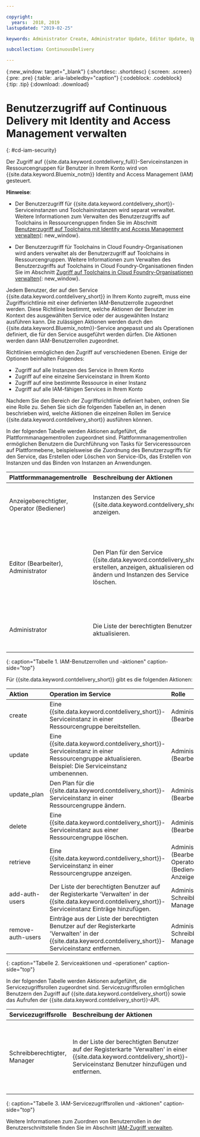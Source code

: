 ```yaml
---

copyright:
  years:  2018, 2019
lastupdated: "2019-02-25"

keywords: Administrator Create, Administrator Update, Editor Update, Update

subcollection: ContinuousDelivery

---
```


{:new_window: target="_blank"}
{:shortdesc: .shortdesc}
{:screen: .screen}
{:pre: .pre}
{:table: .aria-labeledby="caption"}
{:codeblock: .codeblock}
{:tip: .tip}
{:download: .download}


# Benutzerzugriff auf Continuous Delivery mit Identity and Access Management verwalten
{: #cd-iam-security}

Der Zugriff auf {{site.data.keyword.contdelivery_full}}-Serviceinstanzen in Ressourcengruppen für Benutzer in Ihrem Konto wird von {{site.data.keyword.Bluemix_notm}} Identity and Access Management (IAM) gesteuert. 

**Hinweise**: 

* Der Benutzerzugriff für {{site.data.keyword.contdelivery_short}}-Serviceinstanzen und Toolchaininstanzen wird separat verwaltet. Weitere Informationen zum Verwalten des Benutzerzugriffs auf Toolchains in Ressourcengruppen finden Sie im Abschnitt [Benutzerzugriff auf Toolchains mit Identity and Access Management verwalten](/docs/services/ContinuousDelivery?topic=ContinuousDelivery-toolchains-iam-security){: new_window}.

* Der Benutzerzugriff für Toolchains in Cloud Foundry-Organisationen wird anders verwaltet als der Benutzerzugriff auf Toolchains in Ressourcengruppen. Weitere Informationen zum Verwalten des Benutzerzugriffs auf Toolchains in Cloud Foundry-Organisationen finden Sie im Abschnitt [Zugriff auf Toolchains in Cloud Foundry-Organisationen verwalten](/docs/services/ContinuousDelivery?topic=ContinuousDelivery-toolchains-using#managing_access_orgs){: new_window}.

Jedem Benutzer, der auf den Service {{site.data.keyword.contdelivery_short}} in Ihrem Konto zugreift, muss eine Zugriffsrichtlinie mit einer definierten IAM-Benutzerrolle zugeordnet werden. Diese Richtlinie bestimmt, welche Aktionen der Benutzer im Kontext des ausgewählten Service oder der ausgewählten Instanz ausführen kann. Die zulässigen Aktionen werden durch den {{site.data.keyword.Bluemix_notm}}-Service angepasst und als Operationen definiert, die für den Service ausgeführt werden dürfen. Die Aktionen werden dann IAM-Benutzerrollen zugeordnet.

Richtlinien ermöglichen den Zugriff auf verschiedenen Ebenen. Einige der Optionen beinhalten Folgendes: 

* Zugriff auf alle Instanzen des Service in Ihrem Konto
* Zugriff auf eine einzelne Serviceinstanz in Ihrem Konto
* Zugriff auf eine bestimmte Ressource in einer Instanz
* Zugriff auf alle IAM-fähigen Services in Ihrem Konto

Nachdem Sie den Bereich der Zugriffsrichtlinie definiert haben, ordnen Sie eine Rolle zu. Sehen Sie sich die folgenden Tabellen an, in denen beschrieben wird, welche Aktionen die einzelnen Rollen im Service {{site.data.keyword.contdelivery_short}} ausführen können.

In der folgenden Tabelle werden Aktionen aufgeführt, die Plattformmanagementrollen zugeordnet sind. Plattformmanagementrollen ermöglichen Benutzern die Durchführung von Tasks für Serviceressourcen auf Plattformebene, beispielsweise die Zuordnung des Benutzerzugriffs für den Service, das Erstellen oder Löschen von Service-IDs, das Erstellen von Instanzen und das Binden von Instanzen an Anwendungen.

| Plattformmanagementrolle | Beschreibung der Aktionen | Beispielaktionen|
|:-----------------|:-----------------|:-----------------|
| Anzeigeberechtigter, Operator (Bediener) | Instanzen des Service {{site.data.keyword.contdelivery_short}} anzeigen. | <ul><li>Anklicken einer {{site.data.keyword.contdelivery_short}}-Serviceinstanz, um das entsprechende Dashboard zu öffnen.</li></ul>|
| Editor (Bearbeiter), Administrator | Den Plan für den Service {{site.data.keyword.contdelivery_short}} erstellen, anzeigen, aktualisieren oder ändern und Instanzen des Service löschen. |<ul><li>Bereitstellen einer Instanz von {{site.data.keyword.contdelivery_short}} in einer Ressourcengruppe.</li><li>Löschen einer Instanz von {{site.data.keyword.contdelivery_short}} aus einer Ressourcengruppe.</li><li>Ändern eines {{site.data.keyword.contdelivery_short}}-Instanzenplans von Lite in Professional.</li></ul> |
| Administrator | Die Liste der berechtigten Benutzer aktualisieren.| <ul><li>Hinzufügen eines Benutzers zur Liste der berechtigten Benutzer.</li><li>Entfernen eines Benutzers aus der Liste der berechtigten Benutzer.</li></ul> |
{: caption="Tabelle 1. IAM-Benutzerrollen und -aktionen" caption-side="top"}

 Für {{site.data.keyword.contdelivery_short}} gibt es die folgenden Aktionen:

| Aktion | Operation im Service | Rolle
|:-----------------|:-----------------|:--------------|
| create | Eine {{site.data.keyword.contdelivery_short}}-Serviceinstanz in einer Ressourcengruppe bereitstellen. | Administrator, Editor (Bearbeiter) |
| update | Eine {{site.data.keyword.contdelivery_short}}-Serviceinstanz in einer Ressourcengruppe aktualisieren. Beispiel: Die Serviceinstanz umbenennen. | Administrator, Editor (Bearbeiter) |
| update_plan | Den Plan für die {{site.data.keyword.contdelivery_short}}-Serviceinstanz in einer Ressourcengruppe ändern. | Administrator, Editor (Bearbeiter) |
| delete | Eine {{site.data.keyword.contdelivery_short}}-Serviceinstanz aus einer Ressourcengruppe löschen. | Administrator, Editor (Bearbeiter) |
| retrieve | Eine {{site.data.keyword.contdelivery_short}}-Serviceinstanz in einer Ressourcengruppe anzeigen. | Administrator, Editor (Bearbeiter), Operator (Bediener), Anzeigeberechtigter |
| add-auth-users | Der Liste der berechtigten Benutzer auf der Registerkarte 'Verwalten' in der {{site.data.keyword.contdelivery_short}}-Serviceinstanz Einträge hinzufügen. | Administrator, Schreibberechtigter, Manager |
| remove-auth-users | Einträge aus der Liste der berechtigten Benutzer auf der Registerkarte 'Verwalten' in der {{site.data.keyword.contdelivery_short}}-Serviceinstanz entfernen. | Administrator, Schreibberechtigter, Manager |
{: caption="Tabelle 2. Serviceaktionen und -operationen" caption-side="top"}

In der folgenden Tabelle werden Aktionen aufgeführt, die Servicezugriffsrollen zugeordnet sind. Servicezugriffsrollen ermöglichen Benutzern den Zugriff auf {{site.data.keyword.contdelivery_short}} sowie das Aufrufen der {{site.data.keyword.contdelivery_short}}-API.

| Servicezugriffsrolle | Beschreibung der Aktionen | Beispielaktionen|
|:-----------------|:-----------------|:-----------------|
| Schreibberechtigter, Manager | In der Liste der berechtigten Benutzer auf der Registerkarte 'Verwalten' in einer {{site.data.keyword.contdelivery_short}}-Serviceinstanz Benutzer hinzufügen und entfernen. | <ul><li>Hinzufügen eines berechtigten Benutzers.</li><li>Entfernen eines berechtigten Benutzers.</li></ul>|
{: caption="Tabelle 3. IAM-Servicezugriffsrollen und -aktionen" caption-side="top"}

Weitere Informationen zum Zuordnen von Benutzerrollen in der Benutzerschnittstelle finden Sie im Abschnitt [IAM-Zugriff verwalten](/docs/iam?topic=iam-iammanidaccser).

<!--This link is not live in production yet. Use https://console.bluemix.net/docs/iam/iamusermanage.html#iamusermanage until the link above is available in production.-->
